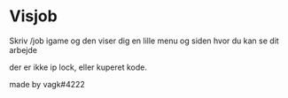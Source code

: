 # Visjob
Skriv /job igame og den viser dig en lille menu og siden hvor du kan se dit arbejde

der er ikke ip lock, eller kuperet kode.

made by vagk#4222
